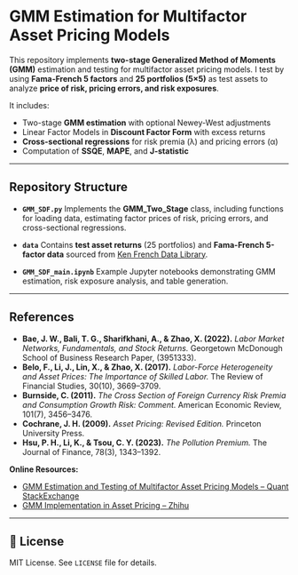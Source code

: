 # GMM Estimation for Multifactor Asset Pricing Models

This repository implements **two-stage Generalized Method of Moments (GMM)** estimation and testing for multifactor asset pricing models. I test by using **Fama-French 5 factors** and **25 portfolios (5×5)** as test assets to analyze **price of risk, pricing errors, and risk exposures**.

It includes:

* Two-stage **GMM estimation** with optional Newey-West adjustments
* Linear Factor Models in **Discount Factor Form** with excess returns
* **Cross-sectional regressions** for risk premia (λ) and pricing errors (α)
* Computation of **SSQE**, **MAPE**, and **J-statistic**

---

## Repository Structure

* **`GMM_SDF.py`**
  Implements the **GMM\_Two\_Stage** class, including functions for loading data, estimating factor prices of risk, pricing errors, and cross-sectional regressions.

* **`data`**
  Contains **test asset returns** (25 portfolios) and **Fama-French 5-factor data** sourced from [Ken French Data Library](https://mba.tuck.dartmouth.edu/pages/faculty/ken.french/data_library.html).

* **`GMM_SDF_main.ipynb`**
  Example Jupyter notebooks demonstrating GMM estimation, risk exposure analysis, and table generation.

---

## References
* **Bae, J. W., Bali, T. G., Sharifkhani, A., & Zhao, X. (2022).** *Labor Market Networks, Fundamentals, and Stock Returns.* Georgetown McDonough School of Business Research Paper, (3951333).
* **Belo, F., Li, J., Lin, X., & Zhao, X. (2017).** *Labor-Force Heterogeneity and Asset Prices: The Importance of Skilled Labor.* The Review of Financial Studies, 30(10), 3669–3709.
* **Burnside, C. (2011).** *The Cross Section of Foreign Currency Risk Premia and Consumption Growth Risk: Comment.* American Economic Review, 101(7), 3456–3476.
* **Cochrane, J. H. (2009).** *Asset Pricing: Revised Edition.* Princeton University Press.
* **Hsu, P. H., Li, K., & Tsou, C. Y. (2023).** *The Pollution Premium.* The Journal of Finance, 78(3), 1343–1392.

**Online Resources:**

* [GMM Estimation and Testing of Multifactor Asset Pricing Models – Quant StackExchange](https://quant.stackexchange.com/questions/75783/r-resources-for-gmm-estimation-and-testing-of-multifactor-asset-pricing-models)
* [GMM Implementation in Asset Pricing – Zhihu](https://zhuanlan.zhihu.com/p/92490417)

---

## 📄 License

MIT License. See `LICENSE` file for details.
